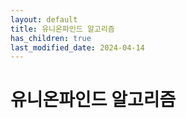 ```yaml
---
layout: default
title: 유니온파인드 알고리즘
has_children: true
last_modified_date: 2024-04-14
---
```


# 유니온파인드 알고리즘